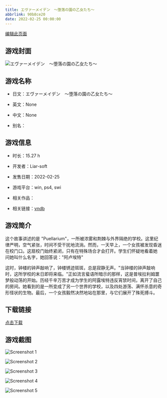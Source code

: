 ```yaml
---
title: エヴァーメイデン　～堕落の園の乙女たち～
abbrlink: 90b8ce20
date: 2022-02-25 00:00:00
---
```

[编辑此页面](https://github.com/ACG-3/ADV3-source/blob/main/source/_posts/games/%E3%82%A8%E3%83%B4%E3%82%A1%E3%83%BC%E3%83%A1%E3%82%A4%E3%83%87%E3%83%B3%E3%80%80%EF%BD%9E%E5%A0%95%E8%90%BD%E3%81%AE%E5%9C%92%E3%81%AE%E4%B9%99%E5%A5%B3%E3%81%9F%E3%81%A1%EF%BD%9E.md)

## 游戏封面

![エヴァーメイデン　～堕落の園の乙女たち～](https%3A//pan.timero.xyz/onedrive/img_lib_001/%E3%82%A8%E3%83%B4%E3%82%A1%E3%83%BC%E3%83%A1%E3%82%A4%E3%83%87%E3%83%B3%E3%80%80%EF%BD%9E%E5%A0%95%E8%90%BD%E3%81%AE%E5%9C%92%E3%81%AE%E4%B9%99%E5%A5%B3%E3%81%9F%E3%81%A1%EF%BD%9E_cover.avif)


## 游戏名称

- 日文：エヴァーメイデン　～堕落の園の乙女たち～
- 英文：None
- 中文：None

- 别名：


## 游戏信息

- 时长：15.27 h
- 开发者：Liar-soft
- 发售日期：2022-02-25
- 游戏平台：win, ps4, swi
- 相关作品：

- 相关链接：[vndb](https://vndb.org/v31427)


## 游戏简介

这个故事讲述的是 "Puellarium"，一所被浓雾和荆棘与外界隔绝的学校。这里纪律严明，空气紧张，时间不受干扰地流淌。然而，一天早上，一个女孩被发现昏迷在校门口。这扇校门始终紧闭，只有在特殊场合才会打开。学生们怀疑地看着她 问她叫什么名字，她回答说："阿卢埃特"

这时，钟楼的钟声敲响了，钟楼锈迹斑斑，总是寂静无声。"当钟楼的钟声敲响时，这所学校的末日即将来临。"正如流言蜚语所暗示的那样，这是普埃拉利姆噩梦般动荡的开始。历经千辛万苦才成为学生的阿露埃特违反宵禁时间，离开了自己的房间。她看到的是一所变成了另一个世界的学校，以及四处游荡、满怀杀意的奇形怪状的生物。最后，一个女孩毅然决然地站在那里，与它们展开了殊死搏斗。


## 下载链接

[点击下载](https://pan.timero.xyz/onedrive/adv_lib_001/%E3%82%A8%E3%83%B4%E3%82%A1%E3%83%BC%E3%83%A1%E3%82%A4%E3%83%87%E3%83%B3%E3%80%80%EF%BD%9E%E5%A0%95%E8%90%BD%E3%81%AE%E5%9C%92%E3%81%AE%E4%B9%99%E5%A5%B3%E3%81%9F%E3%81%A1%EF%BD%9E)


## 游戏截图


![Screenshot 1](https%3A//pan.timero.xyz/onedrive/img_lib_001/%E3%82%A8%E3%83%B4%E3%82%A1%E3%83%BC%E3%83%A1%E3%82%A4%E3%83%87%E3%83%B3%E3%80%80%EF%BD%9E%E5%A0%95%E8%90%BD%E3%81%AE%E5%9C%92%E3%81%AE%E4%B9%99%E5%A5%B3%E3%81%9F%E3%81%A1%EF%BD%9E_Screenshot_1.avif)

![Screenshot 2](https%3A//pan.timero.xyz/onedrive/img_lib_001/%E3%82%A8%E3%83%B4%E3%82%A1%E3%83%BC%E3%83%A1%E3%82%A4%E3%83%87%E3%83%B3%E3%80%80%EF%BD%9E%E5%A0%95%E8%90%BD%E3%81%AE%E5%9C%92%E3%81%AE%E4%B9%99%E5%A5%B3%E3%81%9F%E3%81%A1%EF%BD%9E_Screenshot_2.avif)

![Screenshot 3](https%3A//pan.timero.xyz/onedrive/img_lib_001/%E3%82%A8%E3%83%B4%E3%82%A1%E3%83%BC%E3%83%A1%E3%82%A4%E3%83%87%E3%83%B3%E3%80%80%EF%BD%9E%E5%A0%95%E8%90%BD%E3%81%AE%E5%9C%92%E3%81%AE%E4%B9%99%E5%A5%B3%E3%81%9F%E3%81%A1%EF%BD%9E_Screenshot_3.avif)

![Screenshot 4](https%3A//pan.timero.xyz/onedrive/img_lib_001/%E3%82%A8%E3%83%B4%E3%82%A1%E3%83%BC%E3%83%A1%E3%82%A4%E3%83%87%E3%83%B3%E3%80%80%EF%BD%9E%E5%A0%95%E8%90%BD%E3%81%AE%E5%9C%92%E3%81%AE%E4%B9%99%E5%A5%B3%E3%81%9F%E3%81%A1%EF%BD%9E_Screenshot_4.avif)

![Screenshot 5](https%3A//pan.timero.xyz/onedrive/img_lib_001/%E3%82%A8%E3%83%B4%E3%82%A1%E3%83%BC%E3%83%A1%E3%82%A4%E3%83%87%E3%83%B3%E3%80%80%EF%BD%9E%E5%A0%95%E8%90%BD%E3%81%AE%E5%9C%92%E3%81%AE%E4%B9%99%E5%A5%B3%E3%81%9F%E3%81%A1%EF%BD%9E_Screenshot_5.avif)

